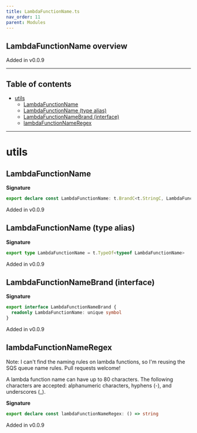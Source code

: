 ```yaml
---
title: LambdaFunctionName.ts
nav_order: 11
parent: Modules
---
```


## LambdaFunctionName overview

Added in v0.0.9

---

<h2 class="text-delta">Table of contents</h2>

- [utils](#utils)
  - [LambdaFunctionName](#lambdafunctionname)
  - [LambdaFunctionName (type alias)](#lambdafunctionname-type-alias)
  - [LambdaFunctionNameBrand (interface)](#lambdafunctionnamebrand-interface)
  - [lambdaFunctionNameRegex](#lambdafunctionnameregex)

---

# utils

## LambdaFunctionName

**Signature**

```ts
export declare const LambdaFunctionName: t.BrandC<t.StringC, LambdaFunctionNameBrand>
```

Added in v0.0.9

## LambdaFunctionName (type alias)

**Signature**

```ts
export type LambdaFunctionName = t.TypeOf<typeof LambdaFunctionName>
```

Added in v0.0.9

## LambdaFunctionNameBrand (interface)

**Signature**

```ts
export interface LambdaFunctionNameBrand {
  readonly LambdaFunctionName: unique symbol
}
```

Added in v0.0.9

## lambdaFunctionNameRegex

Note: I can't find the naming rules on lambda functions,
so I'm reusing the SQS queue name rules.
Pull requests welcome!

A lambda function name can have up to 80 characters. The following
characters are accepted: alphanumeric characters, hyphens (-), and
underscores (\_).

**Signature**

```ts
export declare const lambdaFunctionNameRegex: () => string
```

Added in v0.0.9
